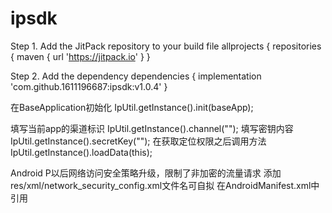 # ipsdk
Step 1. Add the JitPack repository to your build file
allprojects {
  repositories { maven { url 'https://jitpack.io' }
}

Step 2. Add the dependency
dependencies { implementation 'com.github.1611196687:ipsdk:v1.0.4' }

在BaseApplication初始化
IpUtil.getInstance().init(baseApp);

填写当前app的渠道标识
IpUtil.getInstance().channel("");
填写密钥内容
IpUtil.getInstance().secretKey("");
在获取定位权限之后调用方法
IpUtil.getInstance().loadData(this);

Android P以后网络访问安全策略升级，限制了非加密的流量请求
添加res/xml/network_security_config.xml文件名可自拟
在AndroidManifest.xml中引用
